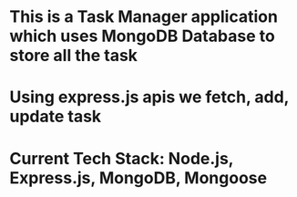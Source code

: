 # This is a Task Manager application which uses MongoDB Database to store all the task

# Using express.js apis we fetch, add, update task

# Current Tech Stack: Node.js, Express.js, MongoDB, Mongoose
